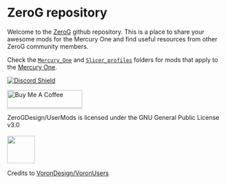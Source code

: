 # ZeroG repository


Welcome to the [ZeroG](https://github.com/ZeroGDesign/Mercury) github repository. This is a place to share your awesome mods for the Mercury One and find useful resources from other ZeroG community members.

Check the  [`Mercury_One`](./Mercury_One) and [`Slicer_profiles`](./Slicer_profiles) folders for mods that apply to the [Mercury One](https://zerogdesign.github.io/index.html).

<a href="https://discord.com/invite/gzJP2s8" target="_blank">![Discord Shield](https://discord.com/api/guilds/747612067951018075/widget.png?style=banner2)</a>

<a href="https://www.buymeacoffee.com/dutchdude" target="_blank"><img src="https://www.buymeacoffee.com/assets/img/custom_images/orange_img.png" alt="Buy Me A Coffee" style="height: 41px !important;width: 174px !important;box-shadow: 0px 3px 2px 0px rgba(190, 190, 190, 0.5) !important;-webkit-box-shadow: 0px 3px 2px 0px rgba(190, 190, 190, 0.5) !important;" ></a>

ZeroGDesign/UserMods is licensed under the
GNU General Public License v3.0<br><br>
<img src="https://github.com/ZeroGDesign/Mercury/raw/main/Renders/Logo.png" width="64">

Credits to [VoronDesign/VoronUsers](https://github.com/VoronDesign/VoronUsers)
